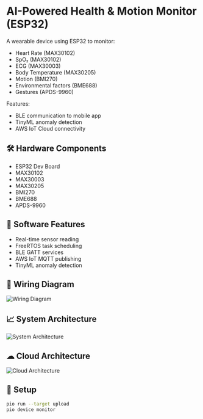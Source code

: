 # AI-Powered Health & Motion Monitor (ESP32)

A wearable device using ESP32 to monitor:
- Heart Rate (MAX30102)
- SpO₂ (MAX30102)
- ECG (MAX30003)
- Body Temperature (MAX30205)
- Motion (BMI270)
- Environmental factors (BME688)
- Gestures (APDS-9960)

Features:
- BLE communication to mobile app
- TinyML anomaly detection
- AWS IoT Cloud connectivity

## 🛠 Hardware Components
- ESP32 Dev Board
- MAX30102
- MAX30003
- MAX30205
- BMI270
- BME688
- APDS-9960

## 🔧 Software Features
- Real-time sensor reading
- FreeRTOS task scheduling
- BLE GATT services
- AWS IoT MQTT publishing
- TinyML anomaly detection

## 🔌 Wiring Diagram
![Wiring Diagram](docs/wiring_diagram.png)

## 📈 System Architecture
![System Architecture](docs/system_architecture.png)

## ☁ Cloud Architecture
![Cloud Architecture](docs/cloud_architecture.png)

## 🚀 Setup
```bash
pio run --target upload
pio device monitor

